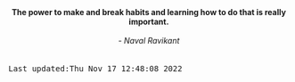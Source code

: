 
<div align="center"><b><span>The power to make and break habits and learning how to do that is really important.</span></b><br><br><i> - Naval Ravikant</i></div>
<br><br><kbd>Last updated:Thu Nov 17 12:48:08 2022</kbd>